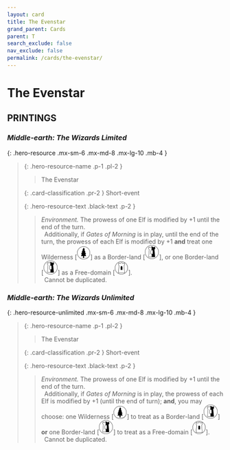 ```yaml
---
layout: card
title: The Evenstar
grand_parent: Cards
parent: T
search_exclude: false
nav_exclude: false
permalink: /cards/the-evenstar/
---
```


# The Evenstar


## PRINTINGS


### _Middle-earth: The Wizards Limited_

{: .hero-resource .mx-sm-6 .mx-md-8 .mx-lg-10 .mb-4 }
> {: .hero-resource-name .p-1 .pl-2 }
> > <div class="card-mp"></div>
> > <div class="card-name">The Evenstar</div>
>
> {: .card-classification .pr-2 }
> Short-event
>
> {: .hero-resource-text .black-text .p-2 }
> > _Environment._ The prowess of one Elf is modified by +1 until the end of the turn. <br>&ensp;Additionally, if _Gates of Morning_ is in play, until the end of the turn, the prowess of each Elf is modified by +1 **and** treat one Wilderness <nobr>[<img src="/assets/images/wilderness.svg">]</nobr> as a Border-land <nobr>[<img src="/assets/images/border-land.svg">]</nobr>, or one Border-land <nobr>[<img src="/assets/images/border-land.svg">]</nobr> as a Free-domain <nobr>[<img src="/assets/images/free-domain.svg">]</nobr>. <br>&ensp;Cannot be duplicated. 
> 

### _Middle-earth: The Wizards Unlimited_

{: .hero-resource-unlimited .mx-sm-6 .mx-md-8 .mx-lg-10 .mb-4 }
> {: .hero-resource-name .p-1 .pl-2 }
> > <div class="card-mp"></div>
> > <div class="card-name">The Evenstar</div>
>
> {: .card-classification .pr-2 }
> Short-event
>
> {: .hero-resource-text .black-text .p-2 }
> > _Environment._ The prowess of one Elf is modified by +1 until the end of the turn. <br>&ensp;Additionally, if _Gates of Morning_ is in play, the prowess of each Elf is modified by +1 (until the end of turn); **and**, you may choose: one Wilderness <nobr>[<img src="/assets/images/wilderness.svg">]</nobr> to treat as a Border-land <nobr>[<img src="/assets/images/border-land.svg">]</nobr> **or** one Border-land <nobr>[<img src="/assets/images/border-land.svg">]</nobr> to treat as a Free-domain <nobr>[<img src="/assets/images/free-domain.svg">]</nobr>. <br>&ensp;Cannot be duplicated. 
> 
